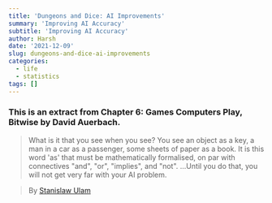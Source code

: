 ```yaml
---
title: 'Dungeons and Dice: AI Improvements'
summary: 'Improving AI Accuracy'
subtitle: 'Improving AI Accuracy'
author: Harsh
date: '2021-12-09'
slug: dungeons-and-dice-ai-improvements
categories:
  - life
  - statistics
tags: []
---
```


### This is an extract from Chapter 6: Games Computers Play, Bitwise by David Auerbach.

> What is it that you see when you see? You see an object as a key, a man in a car as a passenger, some sheets of paper as a book. It is this word 'as' that must be mathematically formalised, on par with connectives "and", "or", "implies", and "not". ...Until you do that, you will not get very far with your AI problem.

> By [Stanislaw Ulam](https://en.wikipedia.org/wiki/Stanislaw_Ulam)
